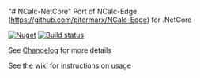 "# NCalc-NetCore" 
Port of NCalc-Edge (https://github.com/pitermarx/NCalc-Edge) for .NetCore

[![Nuget](https://img.shields.io/nuget/v/NCalc.NetCore.svg)](https://nuget.org/packages/NCalc.NetCore/)
[![Build status](https://ci.appveyor.com/api/projects/status/c2epgt465hxo5bff?svg=true)](https://ci.appveyor.com/project/tonyrapozo/ncalc-netcore)

See [Changelog](https://github.com/Alterdata/NCalc-NetCore/wiki/Changelog) for more details

See [the wiki](https://github.com/Alterdata/NCalc-NetCore/wiki) for instructions on usage

